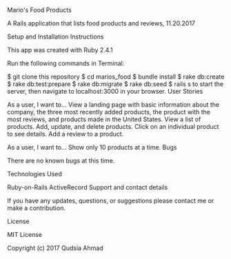 Mario's Food Products

A Rails application that lists food products and reviews, 11.20.2017

Setup and Installation Instructions

This app was created with Ruby 2.4.1

Run the following commands in Terminal:

$ git clone this repository
$ cd marios_food
$ bundle install
$ rake db:create
$ rake db:test:prepare
$ rake db:migrate
$ rake db:seed
$ rails s to start the server, then navigate to localhost:3000 in your browser.
User Stories

As a user, I want to...
View a landing page with basic information about the company, the three most recently added products, the product with the most reviews, and products made in the United States.
View a list of products.
Add, update, and delete products.
Click on an individual product to see details.
Add a review to a product.

As a user, I want to...
Show only 10 products at a time.
Bugs

There are no known bugs at this time.

Technologies Used

Ruby-on-Rails
ActiveRecord
Support and contact details

If you have any updates, questions, or suggestions please contact me or make a contribution.

License

MIT License

Copyright (c) 2017 Qudsia Ahmad
